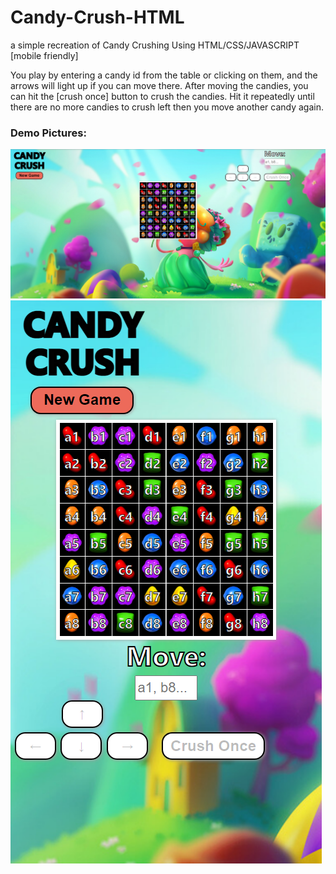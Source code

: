 # Candy-Crush-HTML
a simple recreation of Candy Crushing Using HTML/CSS/JAVASCRIPT [mobile friendly]

You play by entering a candy id from the table or clicking on them, and the arrows will light up if you can move there. After moving the candies, you can hit the [crush once] button to crush the candies. Hit it repeatedly until there are no more candies to crush left then you move another candy again. 
### Demo Pictures: 
![Demo Image](graphics/demo.png)
![Demo Image 2](graphics/demo2.png)

